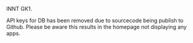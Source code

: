 INNT GK1.

API keys for DB has been removed due to sourcecode being publish to Github. Please be aware this results in the homepage not displaying any apps.
